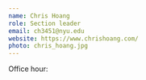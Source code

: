 ```yaml
---
name: Chris Hoang
role: Section leader
email: ch3451@nyu.edu
website: https://www.chrishoang.com/
photo: chris_hoang.jpg
---
```


Office hour: 